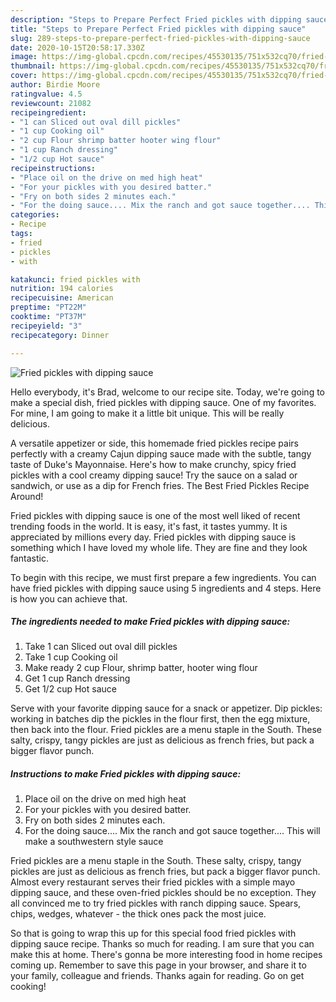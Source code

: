 ```yaml
---
description: "Steps to Prepare Perfect Fried pickles with dipping sauce"
title: "Steps to Prepare Perfect Fried pickles with dipping sauce"
slug: 289-steps-to-prepare-perfect-fried-pickles-with-dipping-sauce
date: 2020-10-15T20:58:17.330Z
image: https://img-global.cpcdn.com/recipes/45530135/751x532cq70/fried-pickles-with-dipping-sauce-recipe-main-photo.jpg
thumbnail: https://img-global.cpcdn.com/recipes/45530135/751x532cq70/fried-pickles-with-dipping-sauce-recipe-main-photo.jpg
cover: https://img-global.cpcdn.com/recipes/45530135/751x532cq70/fried-pickles-with-dipping-sauce-recipe-main-photo.jpg
author: Birdie Moore
ratingvalue: 4.5
reviewcount: 21082
recipeingredient:
- "1 can Sliced out oval dill pickles"
- "1 cup Cooking oil"
- "2 cup Flour shrimp batter hooter wing flour"
- "1 cup Ranch dressing"
- "1/2 cup Hot sauce"
recipeinstructions:
- "Place oil on the drive on med high heat"
- "For your pickles with you desired batter."
- "Fry on both sides 2 minutes each."
- "For the doing sauce.... Mix the ranch and got sauce together.... This will make a southwestern style sauce"
categories:
- Recipe
tags:
- fried
- pickles
- with

katakunci: fried pickles with 
nutrition: 194 calories
recipecuisine: American
preptime: "PT22M"
cooktime: "PT37M"
recipeyield: "3"
recipecategory: Dinner

---
```



![Fried pickles with dipping sauce](https://img-global.cpcdn.com/recipes/45530135/751x532cq70/fried-pickles-with-dipping-sauce-recipe-main-photo.jpg)

Hello everybody, it's Brad, welcome to our recipe site. Today, we're going to make a special dish, fried pickles with dipping sauce. One of my favorites. For mine, I am going to make it a little bit unique. This will be really delicious.

A versatile appetizer or side, this homemade fried pickles recipe pairs perfectly with a creamy Cajun dipping sauce made with the subtle, tangy taste of Duke&#39;s Mayonnaise. Here&#39;s how to make crunchy, spicy fried pickles with a cool creamy dipping sauce! Try the sauce on a salad or sandwich, or use as a dip for French fries. The Best Fried Pickles Recipe Around!

Fried pickles with dipping sauce is one of the most well liked of recent trending foods in the world. It is easy, it's fast, it tastes yummy. It is appreciated by millions every day. Fried pickles with dipping sauce is something which I have loved my whole life. They are fine and they look fantastic.


To begin with this recipe, we must first prepare a few ingredients. You can have fried pickles with dipping sauce using 5 ingredients and 4 steps. Here is how you can achieve that.

<!--inarticleads1-->

##### The ingredients needed to make Fried pickles with dipping sauce:

1. Take 1 can Sliced out oval dill pickles
1. Take 1 cup Cooking oil
1. Make ready 2 cup Flour, shrimp batter, hooter wing flour
1. Get 1 cup Ranch dressing
1. Get 1/2 cup Hot sauce


Serve with your favorite dipping sauce for a snack or appetizer. Dip pickles: working in batches dip the pickles in the flour first, then the egg mixture, then back into the flour. Fried pickles are a menu staple in the South. These salty, crispy, tangy pickles are just as delicious as french fries, but pack a bigger flavor punch. 

<!--inarticleads2-->

##### Instructions to make Fried pickles with dipping sauce:

1. Place oil on the drive on med high heat
1. For your pickles with you desired batter.
1. Fry on both sides 2 minutes each.
1. For the doing sauce.... Mix the ranch and got sauce together.... This will make a southwestern style sauce


Fried pickles are a menu staple in the South. These salty, crispy, tangy pickles are just as delicious as french fries, but pack a bigger flavor punch. Almost every restaurant serves their fried pickles with a simple mayo dipping sauce, and these oven-fried pickles should be no exception. They all convinced me to try fried pickles with ranch dipping sauce. Spears, chips, wedges, whatever - the thick ones pack the most juice. 

So that is going to wrap this up for this special food fried pickles with dipping sauce recipe. Thanks so much for reading. I am sure that you can make this at home. There's gonna be more interesting food in home recipes coming up. Remember to save this page in your browser, and share it to your family, colleague and friends. Thanks again for reading. Go on get cooking!
